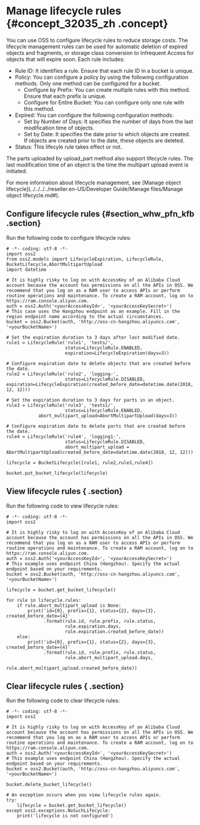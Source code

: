 # Manage lifecycle rules {#concept_32035_zh .concept}

You can use OSS to configure lifecycle rules to reduce storage costs. The lifecycle management rules can be used for automatic deletion of expired objects and fragments, or storage class conversion to Infrequent Access for objects that will expire soon. Each rule includes:

-   Rule ID: It identifies a rule. Ensure that each rule ID in a bucket is unique.
-   Policy: You can configure a policy by using the following configuration methods. Only one method can be configured for a bucket.
    -   Configure by Prefix: You can create multiple rules with this method. Ensure that each prefix is unique.
    -   Configure for Entire Bucket: You can configure only one rule with this method.
-   Expired: You can configure the following configuration methods:
    -   Set by Number of Days: It specifies the number of days from the last modification time of objects.
    -   Set by Date: It specifies the date prior to which objects are created. If objects are created prior to the date, these objects are deleted.
-   Status: This lifecyle rule takes effect or not.

The parts uploaded by upload\_part method also support lifecycle rules. The last modification time of an object is the time the multipart upload event is initiated.

For more information about lifecycle management, see [Manage object lifecycle](../../../../reseller.en-US/Developer Guide/Manage files/Manage object lifecycle.md#).

## Configure lifecycle rules {#section_whw_pfn_kfb .section}

Run the following code to configure lifecycle rules:

```language-python
# -*- coding: utf-8 -*-
import oss2
from oss2.models import LifecycleExpiration, LifecycleRule, BucketLifecycle,AbortMultipartUpload
import datetime

# It is highly risky to log on with AccessKey of an Alibaba Cloud account because the account has permissions on all the APIs in OSS. We recommend that you log on as a RAM user to access APIs or perform routine operations and maintenance. To create a RAM account, log on to https://ram.console.aliyun.com.
auth = oss2.Auth('<yourAccessKeyId>', '<yourAccessKeySecret>')
# This case uses the Hangzhou endpoint as an example. Fill in the region endpoint name according to the actual circumstances.
bucket = oss2.Bucket(auth, 'http://oss-cn-hangzhou.aliyuncs.com', '<yourBucketName>')

# Set the expiration duration to 3 days after last modified date.
rule1 = LifecycleRule('rule1', 'tests/',
                      status=LifecycleRule.ENABLED,
                      expiration=LifecycleExpiration(days=3))

# Configure expiration date to delete objects that are created before the date.
rule2 = LifecycleRule('rule2', 'logging-',
                      status=LifecycleRule.DISABLED,
expiration=LifecycleExpiration(created_before_date=datetime.date(2018, 12, 12)))

# Set the expiration duration to 3 days for parts in an object.
rule3 = LifecycleRule('rule3', 'tests1/',
                      status=LifecycleRule.ENABLED,
            abort_multipart_upload=AbortMultipartUpload(days=3))

# Configure expiration date to delete parts that are created before the date.
rule4 = LifecycleRule('rule4', 'logging1-',
                      status=LifecycleRule.DISABLED,
                      abort_multipart_upload = AbortMultipartUpload(created_before_date=datetime.date(2018, 12, 12)))

lifecycle = BucketLifecycle([rule1, rule2,rule3,rule4])

bucket.put_bucket_lifecycle(lifecycle)

```

## View lifecycle rules { .section}

Run the following code to view lifecycle rules:

```language-python
# -*- coding: utf-8 -*-
import oss2

# It is highly risky to log on with AccessKey of an Alibaba Cloud account because the account has permissions on all the APIs in OSS. We recommend that you log on as a RAM user to access APIs or perform routine operations and maintenance. To create a RAM account, log on to https://ram.console.aliyun.com.
auth = oss2.Auth('<yourAccessKeyId>', '<yourAccessKeySecret>')
# This example uses endpoint China (Hangzhou). Specify the actual endpoint based on your requirements.
bucket = oss2.Bucket(auth, 'http://oss-cn-hangzhou.aliyuncs.com', '<yourBucketName>')

lifecycle = bucket.get_bucket_lifecycle()

for rule in lifecycle.rules:
    if rule.abort_multipart_upload is None:
        print('id={0}, prefix={1}, status={2}, days={3}, created_before_date={4}'
              .format(rule.id, rule.prefix, rule.status,
                      rule.expiration.days,
                      rule.expiration.created_before_date))
    else:
        print('id={0}, prefix={1}, status={2}, days={3}, created_before_date={4}'
              .format(rule.id, rule.prefix, rule.status,
                      rule.abort_multipart_upload.days,
                      rule.abort_multipart_upload.created_before_date))

```

## Clear lifecycle rules { .section}

Run the following code to clear lifecycle rules:

```language-python
# -*- coding: utf-8 -*-
import oss2

# It is highly risky to log on with AccessKey of an Alibaba Cloud account because the account has permissions on all the APIs in OSS. We recommend that you log on as a RAM user to access APIs or perform routine operations and maintenance. To create a RAM account, log on to https://ram.console.aliyun.com.
auth = oss2.Auth('<yourAccessKeyId>', '<yourAccessKeySecret>')
# This example uses endpoint China (Hangzhou). Specify the actual endpoint based on your requirements.
bucket = oss2.Bucket(auth, 'http://oss-cn-hangzhou.aliyuncs.com', '<yourBucketName>')

bucket.delete_bucket_lifecycle()

# An exception occurs when you view lifecycle rules again.
try:
    lifecycle = bucket.get_bucket_lifecycle()
except oss2.exceptions.NoSuchLifecycle:
    print('lifecycle is not configured')

```

